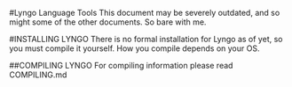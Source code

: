 #Lyngo Language Tools
This document may be severely outdated, and so might some of the other
documents. So bare with me.

#INSTALLING LYNGO
There is no formal installation for Lyngo as of yet, so you must compile it
yourself. How you compile depends on your OS.

##COMPILING LYNGO
For compiling information please read COMPILING.md
